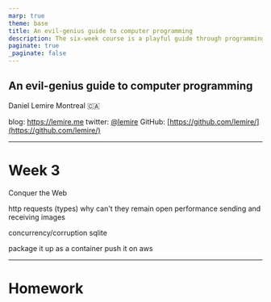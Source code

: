 ```yaml
---
marp: true
theme: base
title: An evil-genius guide to computer programming
description: The six-week course is a playful guide through programming. If you have never programmed before, this course should motivate you to go further. If you are an experienced programmer, this course might help you get excited again. In this course, I will explain how programming can make you smarter. I will show how programming allows you to automate web access and find hidden treasures. I will show how programming can make you more creative and help you change the world.
paginate: true
_paginate: false
---
```



## <!--fit--> An evil-genius guide to computer programming



Daniel Lemire 
Montreal :canada: 

blog: https://lemire.me 
twitter: [@lemire](https://twitter.com/lemire)
GitHub: [https://github.com/lemire/](https://github.com/lemire/)

---
# Week 3

Conquer the Web


http requests (types)
why can't they remain open
performance
sending and receiving images

concurrency/corruption
sqlite

package it up as a container
push it on aws

---
# Homework


